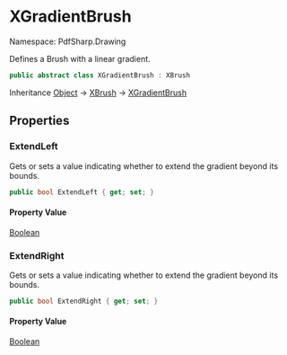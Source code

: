 # XGradientBrush

Namespace: PdfSharp.Drawing

Defines a Brush with a linear gradient.

```csharp
public abstract class XGradientBrush : XBrush
```

Inheritance [Object](https://docs.microsoft.com/en-us/dotnet/api/system.object) → [XBrush](./pdfsharp.drawing.xbrush) → [XGradientBrush](./pdfsharp.drawing.xgradientbrush)

## Properties

### **ExtendLeft**

Gets or sets a value indicating whether to extend the gradient beyond its bounds.

```csharp
public bool ExtendLeft { get; set; }
```

#### Property Value

[Boolean](https://docs.microsoft.com/en-us/dotnet/api/system.boolean)<br>

### **ExtendRight**

Gets or sets a value indicating whether to extend the gradient beyond its bounds.

```csharp
public bool ExtendRight { get; set; }
```

#### Property Value

[Boolean](https://docs.microsoft.com/en-us/dotnet/api/system.boolean)<br>
